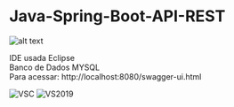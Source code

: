 # Java-Spring-Boot-API-REST

![alt text](https://github.com/MateusCouto/Java-Spring-Boot-API-REST/blob/main/java-spring-boot.png?raw=true)

IDE usada Eclipse <br />
Banco de Dados MYSQL <br />
Para acessar: http://localhost:8080/swagger-ui.html

![VSC](https://img.shields.io/badge/-Visual_Studio_Code-333333?style=flat&logo=visual%20studio%20code&logoColor=563D7C)
![VS2019](https://img.shields.io/badge/-Visual_Studio_2019-333333?style=flat&logo=visual%20studio&logoColor=563D7C)
